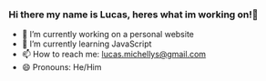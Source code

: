 ### Hi there my name is Lucas, heres what im working on!👋

- 🔭 I’m currently working on a personal website
- 🌱 I’m currently learning JavaScript
- 📫 How to reach me: lucas.michellys@gmail.com
- 😄 Pronouns: He/Him
<!--
**Frxchy/Frxchy** is a ✨ _special_ ✨ repository because its `README.md` (this file) appears on your GitHub profile.

Here are some ideas to get you started:

- 🔭 I’m currently working on a personal website
- 🌱 I’m currently learning JavaScript
- 📫 How to reach me: lucas.michellys@gmail.com
- 😄 Pronouns: He/Him
